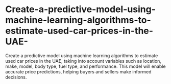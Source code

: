 # Create-a-predictive-model-using-machine-learning-algorithms-to-estimate-used-car-prices-in-the-UAE-
Create a predictive model using machine learning algorithms to estimate used car prices in the UAE, taking into account variables such as location, make, model, body type, fuel type, and performance. This model will enable accurate price predictions, helping buyers and sellers make informed decisions.
